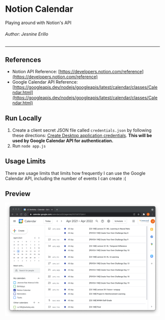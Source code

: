 # Notion Calendar

Playing around with Notion's API
###### Author: Jesnine Erillo

---

## References

- Notion API Reference: [https://developers.notion.com/reference](https://developers.notion.com/reference)
- Google Calendar API Reference: [https://googleapis.dev/nodejs/googleapis/latest/calendar/classes/Calendar.html](https://googleapis.dev/nodejs/googleapis/latest/calendar/classes/Calendar.html)

## Run Locally

1. Create a client secret JSON file called `credentials.json` by following these directions: [Create Desktop application credentials](https://developers.google.com/workspace/guides/create-credentials#desktop). **This will be used by Google Calendar API for authentication.**
3. Run `node app.js`

## Usage Limits

There are usage limits that limits how frequently I can use the Google Calendar API, including the number of events I can create :(

## Preview

![Google Calendar Preview](./preview/google-calendar-preview.png)
